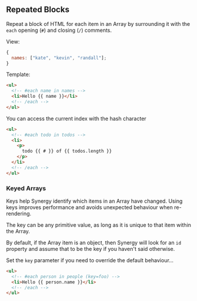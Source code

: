 ## Repeated Blocks

Repeat a block of HTML for each item in an Array
by surrounding it with the `each` opening (`#`)
and closing (`/`) comments.

View:

```js
{
  names: ["kate", "kevin", "randall"];
}
```

Template:

```html
<ul>
  <!-- #each name in names -->
  <li>Hello {{ name }}</li>
  <!-- /each -->
</ul>
```

You can access the current index with the hash
character

```html
<ul>
  <!-- #each todo in todos -->
  <li>
    <p>
      todo {{ # }} of {{ todos.length }}
    </p>
  </li>
  <!-- /each -->
</ul>
```

### Keyed Arrays

Keys help Synergy identify which items in an Array
have changed. Using keys improves performance and
avoids unexpected behaviour when re-rendering.

The key can be any primitive value, as long as it
is unique to that item within the Array.

By default, if the Array item is an object, then
Synergy will look for an `id` property and assume
that to be the key if you haven't said otherwise.

Set the `key` parameter if you need to override
the default behaviour...

```html
<ul>
  <!-- #each person in people (key=foo) -->
  <li>Hello {{ person.name }}</li>
  <!-- /each -->
</ul>
```
